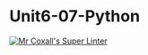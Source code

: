 # Unit6-07-Python
[![Mr Coxall's Super Linter](https://github.com/ICS3U-Programming-NathanA/Unit6-07-Python/workflows/Mr%20Coxall's%20Super%20Linter/badge.svg)](https://github.com/ICS3U-Programming-NathanA/Unit6-07-Python/actions/)
